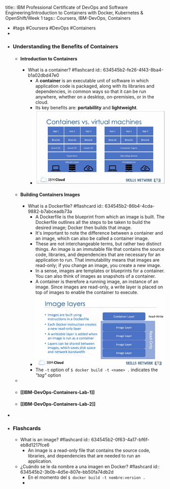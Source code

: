 title:: IBM Professional Certificate of DevOps and Software Engineering/Introduction to Containers with Docker, Kubernetes & OpenShift/Week 1
tags:: Coursera, IBM-DevOps, Containers

- #tags #Coursera #DevOps #Containers
-
- ### Understanding the Benefits of Containers
	- #### Introduction to Containers
		- What is a container? #flashcard
		  id:: 634545b2-fe26-4f43-8ba4-b1a02dbd47e0
			- A **container** is an executable unit of software in which application code is packaged, along with its libraries and dependencies, in common ways so that it can be run anywhere, whether on a desktop, on-premisies, or in the cloud.
			- Its key benefits are: **portabillity** and **lightweight**.
			- ![image.png](../assets/image_1659713334665_0.png)
	- #### Building Containers Images
		- What is a Dockerfile? #flashcard
		  id:: 634545b2-86b4-4cda-9882-b7abceadb73a
			- A Dockerfile is the blueprint from which an image is built. The Dockerfile outlines all the steps to be taken to build the desired image; Docker then builds that image.
			- It's important to note the difference between a container and an image, which can also be called a container image.
			- These are not interchangeable terms, but rather two distinct things. An image is an immutable file that contains the source code, libraries, and dependencies that are necessary for an application to run. That immutability means that images are read-only; if you change an image, you create a new image.
			- In a sense, images are templates or blueprints for a container. You can also think of images as snapshots of a container.
			- A container is therefore a running image, an instance of an image. Since images are read-only, a write layer is placed on top of images to enable the container to execute.
			- ![image.png](../assets/image_1659714500691_0.png)
			- The `-t` option of `$ docker build -t <name> .` indicates the *"tag"* option
	-
	- #### [[IBM-DevOps-Containers-Lab-1]]
	- #### [[IBM-DevOps-Containers-Lab-2]]
-
- ### Flashcards
	- What is an image? #flashcard
	  id:: 634545b2-0f63-4a17-bf6f-eb8d1217fce6
		- An image is a read-only file that contains the source code, libraries, and dependencies that are needed to run an application.
	- ¿Cuándo se le da nombre a una imagen en Docker? #flashcard
	  id:: 634545b2-3b0b-4d5e-807e-bb50fa74db2d
		- En el momento del `$ docker build -t nombre:version .`
		-